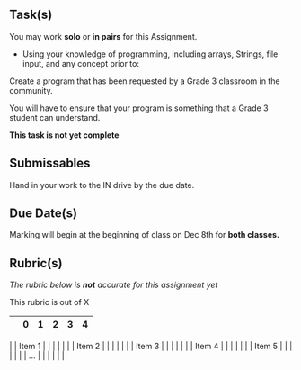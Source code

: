 
Task(s)
-------
You may work **solo** or **in pairs** for this Assignment.

* Using your knowledge of programming, including arrays, Strings, file input, and any concept prior to:

Create a program that has been requested by a Grade 3 classroom in the community.  

You will have to ensure that your program is something that a Grade 3 student can understand.

**This task is not yet complete**


Submissables
------------
Hand in your work to the IN drive by the due date.

Due Date(s)
----------
Marking will begin at the beginning of class on Dec 8th for **both classes.**

Rubric(s)
---------
_The rubric below is **not** accurate for this assignment yet_

This rubric is out of X

|                                          | 0    | 1    | 2    | 3    | 4    |
| ---------------------------------------- | ---- | ---- | ---- | ---- | ---- |
|
| Item 1 |      |      |      |      |      |
| Item 2 |      |      |      |      |      |
| Item 3 |      |      |      |      |      |
| Item 4 |      |      |      |      |      |
| Item 5 |      |      |      |      |      |
| ... |      |      |      |      |      |
